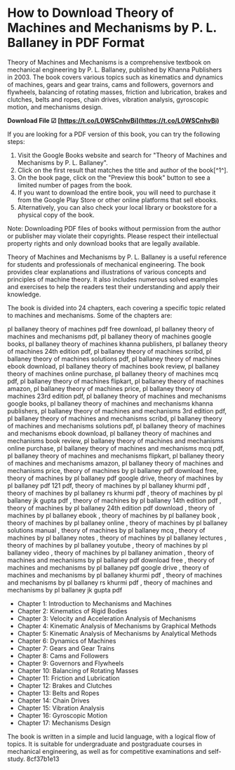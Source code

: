 
 
# How to Download Theory of Machines and Mechanisms by P. L. Ballaney in PDF Format
 
Theory of Machines and Mechanisms is a comprehensive textbook on mechanical engineering by P. L. Ballaney, published by Khanna Publishers in 2003. The book covers various topics such as kinematics and dynamics of machines, gears and gear trains, cams and followers, governors and flywheels, balancing of rotating masses, friction and lubrication, brakes and clutches, belts and ropes, chain drives, vibration analysis, gyroscopic motion, and mechanisms design.
 
**Download File ☑ [https://t.co/L0WSCnhvBi](https://t.co/L0WSCnhvBi)**


 
If you are looking for a PDF version of this book, you can try the following steps:
 
1. Visit the Google Books website and search for "Theory of Machines and Mechanisms by P. L. Ballaney".
2. Click on the first result that matches the title and author of the book[^1^].
3. On the book page, click on the "Preview this book" button to see a limited number of pages from the book.
4. If you want to download the entire book, you will need to purchase it from the Google Play Store or other online platforms that sell ebooks.
5. Alternatively, you can also check your local library or bookstore for a physical copy of the book.

Note: Downloading PDF files of books without permission from the author or publisher may violate their copyrights. Please respect their intellectual property rights and only download books that are legally available.
  
Theory of Machines and Mechanisms by P. L. Ballaney is a useful reference for students and professionals of mechanical engineering. The book provides clear explanations and illustrations of various concepts and principles of machine theory. It also includes numerous solved examples and exercises to help the readers test their understanding and apply their knowledge.
 
The book is divided into 24 chapters, each covering a specific topic related to machines and mechanisms. Some of the chapters are:
 
pl ballaney theory of machines pdf free download,  pl ballaney theory of machines and mechanisms pdf,  pl ballaney theory of machines google books,  pl ballaney theory of machines khanna publishers,  pl ballaney theory of machines 24th edition pdf,  pl ballaney theory of machines scribd,  pl ballaney theory of machines solutions pdf,  pl ballaney theory of machines ebook download,  pl ballaney theory of machines book review,  pl ballaney theory of machines online purchase,  pl ballaney theory of machines mcq pdf,  pl ballaney theory of machines flipkart,  pl ballaney theory of machines amazon,  pl ballaney theory of machines price,  pl ballaney theory of machines 23rd edition pdf,  pl ballaney theory of machines and mechanisms google books,  pl ballaney theory of machines and mechanisms khanna publishers,  pl ballaney theory of machines and mechanisms 3rd edition pdf,  pl ballaney theory of machines and mechanisms scribd,  pl ballaney theory of machines and mechanisms solutions pdf,  pl ballaney theory of machines and mechanisms ebook download,  pl ballaney theory of machines and mechanisms book review,  pl ballaney theory of machines and mechanisms online purchase,  pl ballaney theory of machines and mechanisms mcq pdf,  pl ballaney theory of machines and mechanisms flipkart,  pl ballaney theory of machines and mechanisms amazon,  pl ballaney theory of machines and mechanisms price,  theory of machines by pl ballaney pdf download free,  theory of machines by pl ballaney pdf google drive,  theory of machines by pl ballaney pdf 121 pdf,  theory of machines by pl ballaney khurmi pdf ,  theory of machines by pl ballaney rs khurmi pdf ,  theory of machines by pl ballaney jk gupta pdf ,  theory of machines by pl ballaney 14th edition pdf ,  theory of machines by pl ballaney 24th edition pdf download ,  theory of machines by pl ballaney ebook ,  theory of machines by pl ballaney book ,  theory of machines by pl ballaney online ,  theory of machines by pl ballaney solutions manual ,  theory of machines by pl ballaney mcq ,  theory of machines by pl ballaney notes ,  theory of machines by pl ballaney lectures ,  theory of machines by pl ballaney youtube ,  theory of machines by pl ballaney video ,  theory of machines by pl ballaney animation ,  theory of machines and mechanisms by pl ballaney pdf download free ,  theory of machines and mechanisms by pl ballaney pdf google drive ,  theory of machines and mechanisms by pl ballaney khurmi pdf ,  theory of machines and mechanisms by pl ballaney rs khurmi pdf ,  theory of machines and mechanisms by pl ballaney jk gupta pdf

- Chapter 1: Introduction to Mechanisms and Machines
- Chapter 2: Kinematics of Rigid Bodies
- Chapter 3: Velocity and Acceleration Analysis of Mechanisms
- Chapter 4: Kinematic Analysis of Mechanisms by Graphical Methods
- Chapter 5: Kinematic Analysis of Mechanisms by Analytical Methods
- Chapter 6: Dynamics of Machines
- Chapter 7: Gears and Gear Trains
- Chapter 8: Cams and Followers
- Chapter 9: Governors and Flywheels
- Chapter 10: Balancing of Rotating Masses
- Chapter 11: Friction and Lubrication
- Chapter 12: Brakes and Clutches
- Chapter 13: Belts and Ropes
- Chapter 14: Chain Drives
- Chapter 15: Vibration Analysis
- Chapter 16: Gyroscopic Motion
- Chapter 17: Mechanisms Design

The book is written in a simple and lucid language, with a logical flow of topics. It is suitable for undergraduate and postgraduate courses in mechanical engineering, as well as for competitive examinations and self-study.
 8cf37b1e13
 

